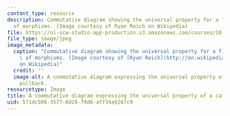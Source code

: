 ```yaml
---
content_type: resource
description: Commutative diagram showing the universal property for a fibred product
  of morphisms. (Image courtesy of Ryan Reich on Wikipedia)
file: https://ol-ocw-studio-app-production.s3.amazonaws.com/courses/18-726-algebraic-geometry-spring-2009/571dc50635770d2079d6aff34a9267c9_18-726s09.jpg
file_type: image/jpeg
image_metadata:
  caption: "Commutative diagram showing the universal property for a fibred product\
    \ of morphisms. (Image courtesy of [Ryan Reich](http://en.wikipedia.org/wiki/File:Categorical_pullback_(expanded).svg)\_\
    on Wikipedia)"
  credit: ''
  image-alt: A commutative diagram expressing the universal property of a categorical
    pullback.
resourcetype: Image
title: A commutative diagram expressing the universal property of a categorical pullback
uid: 571dc506-3577-0d20-79d6-aff34a9267c9
---
```

